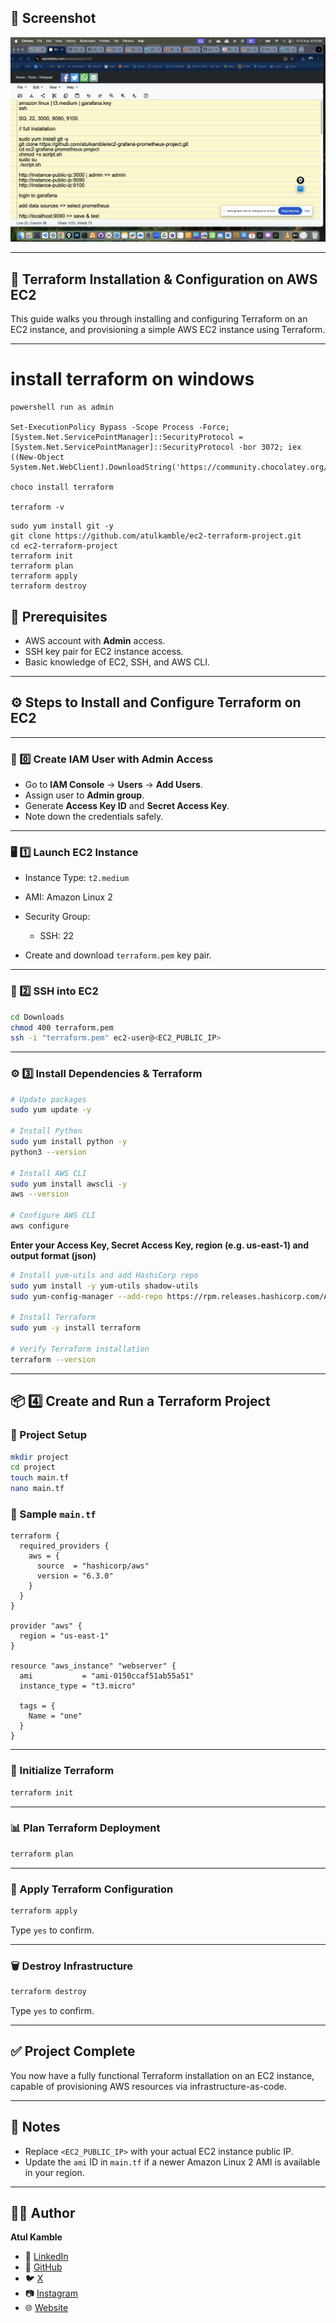 ## 📸 Screenshot

![Grafana-Prometheus](https://github.com/atulkamble/ec2-grafana-prometheus-project/blob/main/Grafana-Prometheus.png)

---




## 📖 Terraform Installation & Configuration on AWS EC2

This guide walks you through installing and configuring Terraform on an EC2 instance, and provisioning a simple AWS EC2 instance using Terraform.

---
# install terraform on windows 
```
powershell run as admin 

Set-ExecutionPolicy Bypass -Scope Process -Force; [System.Net.ServicePointManager]::SecurityProtocol = [System.Net.ServicePointManager]::SecurityProtocol -bor 3072; iex ((New-Object System.Net.WebClient).DownloadString('https://community.chocolatey.org/install.ps1'))

choco install terraform 

terraform -v
```
```
sudo yum install git -y 
git clone https://github.com/atulkamble/ec2-terraform-project.git
cd ec2-terraform-project
terraform init
terraform plan
terraform apply
terraform destroy
```

## 📌 Prerequisites

* AWS account with **Admin** access.
* SSH key pair for EC2 instance access.
* Basic knowledge of EC2, SSH, and AWS CLI.

---

## ⚙️ Steps to Install and Configure Terraform on EC2

---

### 🔐 0️⃣ Create IAM User with Admin Access

* Go to **IAM Console** → **Users** → **Add Users**.
* Assign user to **Admin group**.
* Generate **Access Key ID** and **Secret Access Key**.
* Note down the credentials safely.

---

### 🖥️ 1️⃣ Launch EC2 Instance

* Instance Type: `t2.medium`
* AMI: Amazon Linux 2
* Security Group:

  * SSH: 22
* Create and download `terraform.pem` key pair.

---

### 🔑 2️⃣ SSH into EC2

```bash
cd Downloads
chmod 400 terraform.pem
ssh -i "terraform.pem" ec2-user@<EC2_PUBLIC_IP>
```

---

### ⚙️ 3️⃣ Install Dependencies & Terraform

```bash
# Update packages
sudo yum update -y

# Install Python
sudo yum install python -y
python3 --version

# Install AWS CLI
sudo yum install awscli -y
aws --version

# Configure AWS CLI
aws configure
```

**Enter your Access Key, Secret Access Key, region (e.g. us-east-1) and output format (json)**

```bash
# Install yum-utils and add HashiCorp repo
sudo yum install -y yum-utils shadow-utils
sudo yum-config-manager --add-repo https://rpm.releases.hashicorp.com/AmazonLinux/hashicorp.repo

# Install Terraform
sudo yum -y install terraform

# Verify Terraform installation
terraform --version
```

---

## 📦 4️⃣ Create and Run a Terraform Project

### 📁 Project Setup

```bash
mkdir project
cd project
touch main.tf
nano main.tf
```

### 📝 Sample `main.tf`

```hcl
terraform {
  required_providers {
    aws = {
      source  = "hashicorp/aws"
      version = "6.3.0"
    }
  }
}

provider "aws" {
  region = "us-east-1"
}

resource "aws_instance" "webserver" {
  ami           = "ami-0150ccaf51ab55a51"
  instance_type = "t3.micro"

  tags = {
    Name = "one"
  }
}
```

---

### 📌 Initialize Terraform

```bash
terraform init
```

---

### 📊 Plan Terraform Deployment

```bash
terraform plan
```

---

### 🚀 Apply Terraform Configuration

```bash
terraform apply
```

Type `yes` to confirm.

---

### 🗑️ Destroy Infrastructure

```bash
terraform destroy
```

Type `yes` to confirm.

---

## ✅ Project Complete

You now have a fully functional Terraform installation on an EC2 instance, capable of provisioning AWS resources via infrastructure-as-code.

---

## 📎 Notes

* Replace `<EC2_PUBLIC_IP>` with your actual EC2 instance public IP.
* Update the `ami` ID in `main.tf` if a newer Amazon Linux 2 AMI is available in your region.

---
## 👨‍💻 Author

**Atul Kamble**

- 💼 [LinkedIn](https://www.linkedin.com/in/atuljkamble)
- 🐙 [GitHub](https://github.com/atulkamble)
- 🐦 [X](https://x.com/Atul_Kamble)
- 📷 [Instagram](https://www.instagram.com/atuljkamble)
- 🌐 [Website](https://www.atulkamble.in)

